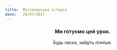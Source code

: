 ```yaml
---
title:  Місіонерська історія
date:   28/07/2017
---
```


### <center>Ми готуємо цей урок.</center>
<center>Будь ласка, зайдіть пізніше.</center>